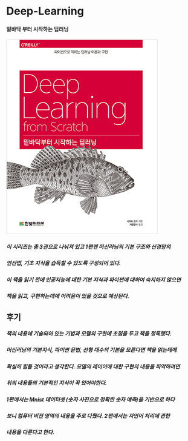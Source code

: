 # Deep-Learning


#### 밑바닥 부터 시작하는 딥러닝

<img src="밑바닥부터 시작하는 딥러닝1/img/B8475831198_l.jpg">

##### 이 시리즈는 총 3권으로 나눠져 있고 1편엔 머신러닝의 기본 구조와 신경망의 
##### 연산법, 기초 지식을 습득할 수 있도록 구성되어 있다.

##### 이 책을 읽기 전에 인공지능에 대한 기본 지식과 파이썬에 대하여 숙지하지 않으면
##### 책을 읽고, 구현하는데에 어려움이 있을 것으로 예상된다.


## 후기

##### 책의 내용에 기술되어 있는 기법과 모델의 구현에 초점을 두고 책을 정독했다.
##### 머신러닝의 기본지식, 파이썬 문법, 선형 대수의 기본을 모른다면 책을 읽는데에
##### 확실히 힘들 것이라고 생각한다. 모델의 레이어에 대한 구현의 내용을 파악하려면
##### 위의 내용들의 기본적인 지식이 꼭 있어야한다.

##### 1편에서는 Mnist 데이터셋 (숫자 사진으로 정확한 숫자 예측)을 기반으로 하다
##### 보니 컴퓨터 비전 영역의 내용을 주로 다뤘다. 2편에서는 자연어 처리에 관한
##### 내용을 다룬다고 한다.

